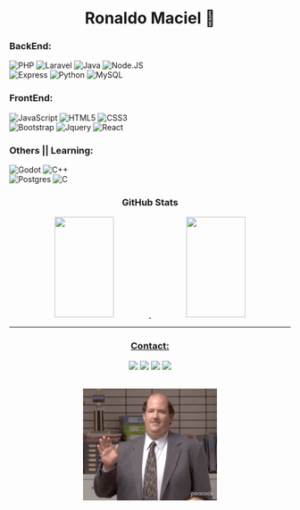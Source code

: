 <h1 align="center">Ronaldo Maciel 👾</h1>
<div align="center">
 <div>
 <h3 align="left">BackEnd:</h3>
<p align="left">
   <img alt="PHP" src="https://img.shields.io/badge/php-%23777BB4.svg?style=for-the-badge&logo=php&logoColor=white"/>
   <img alt="Laravel" src="https://img.shields.io/badge/laravel-%23FF2D20.svg?style=for-the-badge&logo=laravel&logoColor=white"/>
   <img alt="Java" src="https://img.shields.io/badge/java-%23ED8B00.svg?style=for-the-badge&logo=java&logoColor=white"/>
   <img alt="Node.JS" src="https://img.shields.io/badge/node.js-6DA55F?style=for-the-badge&logo=node.js&logoColor=white"/>
   <br>
   <img alt="Express" src="https://img.shields.io/badge/express.js-%23404d59.svg?style=for-the-badge&logo=express&logoColor=white"/>
   <img alt="Python" src="https://img.shields.io/badge/python-3670A0?style=for-the-badge&logo=python&logoColor=white"/>
   <img alt="MySQL" src="https://img.shields.io/badge/mysql-%2300f.svg?style=for-the-badge&logo=mysql&logoColor=white"/>
</p>

 <h3 align="left">FrontEnd:</h3>
<p align="left">
   <img alt="JavaScript" src="https://img.shields.io/badge/javascript-%23323330.svg?style=for-the-badge&logo=javascript&logoColor=%23F7DF1E"/>
   <img alt="HTML5" src="https://img.shields.io/badge/html5-%23E34F26.svg?style=for-the-badge&logo=html5&logoColor=white"/>
   <img alt="CSS3" src="https://img.shields.io/badge/css3-%231572B6.svg?style=for-the-badge&logo=css3&logoColor=white"/>
   <br>
   <img alt="Bootstrap" src="https://img.shields.io/badge/bootstrap-%23563D7C.svg?style=for-the-badge&logo=bootstrap&logoColor=white"/>
   <img alt="Jquery" src="https://img.shields.io/badge/jquery-%230769AD.svg?style=for-the-badge&logo=jquery&logoColor=white"/>
   <img alt="React" src="https://img.shields.io/badge/react-%2320232a.svg?style=for-the-badge&logo=react&logoColor=%2361DAFB"/>
</p>

<h3 align="left">Others || Learning:</h3>
<p align="left">
   <img alt="Godot" src="https://img.shields.io/badge/GODOT-%23FFFFFF.svg?style=for-the-badge&logo=godot-engine"/>
   <img alt="C++" src="https://img.shields.io/badge/c++-%2300599C.svg?style=for-the-badge&logo=c%2B%2B&logoColor=white"/>
   <br>
   <img alt="Postgres" src ="https://img.shields.io/badge/postgres-%23316192.svg?style=for-the-badge&logo=postgresql&logoColor=white"/>
   <img alt="C" src="https://img.shields.io/badge/c-%2300599C.svg?style=for-the-badge&logo=c&logoColor=white"/>
</p>
  
  ### GitHub Stats

<div>
  <a href="https://github.com/Ronaldo3030">
  <img width="46%" height="180em" src="https://github-readme-stats-eight-theta.vercel.app/api?username=Ronaldo3030&show_icons=true&theme=tokyonight&include_all_commits=true&count_private=true"/>
  <img width="46%" height="180em" src="https://github-readme-stats-eight-theta.vercel.app/api/top-langs/?username=Ronaldo3030&layout=compact&langs_count=8&theme=tokyonight"/>
<div>
  
   </div>
   
---

### Contact:
    
   <a href="https://instagram.com/juninho_jucaa" target="_blank"><img src="https://img.shields.io/badge/-Instagram-%23E4405F?style=for-the-badge&logo=instagram&logoColor=white" target="_blank"></a>
  <a href="https://twitter.com/Juninhojucasido" target="_blank"><img src="https://img.shields.io/twitter/follow/Juninhojucasido?label=Twitter&style=for-the-badge" target="_blank"></a> 
   <a href = "mailto:ronaldomacielcamposjunior@gmail.com"><img src="https://img.shields.io/badge/-Gmail-%23333?style=for-the-badge&logo=gmail&logoColor=white" target="_blank"></a>
   <a href="https://www.linkedin.com/in/ronaldo-maciel-586619209" target="_blank"><img src="https://img.shields.io/badge/-LinkedIn-%230077B5?style=for-the-badge&logo=linkedin&logoColor=white" target="_blank"></a>
 </div>
 <br>

  <img width="auto" height="200px" src="hi.gif">
